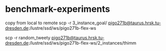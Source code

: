 # benchmark-experiments


copy from local to remote
scp -r 3_instance_goal/ pigo271b@taurus.hrsk.tu-dresden.de:/lustre/ssd/ws/pigo271b-flex-ws

scp -r random_tweety pigo271b@taurus.hrsk.tu-dresden.de:/lustre/ssd/ws/pigo271b-flex-ws/2_instances/thimm
